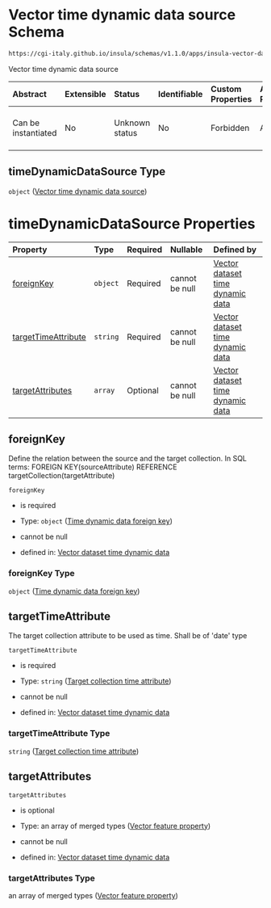 # Vector time dynamic data source Schema

```txt
https://cgi-italy.github.io/insula/schemas/v1.1.0/apps/insula-vector-dataset-time-dynamic-data.schema.json#/$defs/timeDynamicDataSource
```

Vector time dynamic data source

| Abstract            | Extensible | Status         | Identifiable | Custom Properties | Additional Properties | Access Restrictions | Defined In                                                                                                                                       |
| :------------------ | :--------- | :------------- | :----------- | :---------------- | :-------------------- | :------------------ | :----------------------------------------------------------------------------------------------------------------------------------------------- |
| Can be instantiated | No         | Unknown status | No           | Forbidden         | Allowed               | none                | [insula-vector-dataset-time-dynamic-data.schema.json\*](schemas/apps/insula-vector-dataset-time-dynamic-data.schema.json) |

## timeDynamicDataSource Type

`object` ([Vector time dynamic data source](insula-vector-dataset-time-dynamic-data-defs-vector-time-dynamic-data-source.md))

# timeDynamicDataSource Properties

| Property                                    | Type     | Required | Nullable       | Defined by                                                                                                                                                                                                                                                                                                                               |
| :------------------------------------------ | :------- | :------- | :------------- | :--------------------------------------------------------------------------------------------------------------------------------------------------------------------------------------------------------------------------------------------------------------------------------------------------------------------------------------- |
| [foreignKey](#foreignkey)                   | `object` | Required | cannot be null | [Vector dataset time dynamic data](insula-vector-dataset-time-dynamic-data-defs-time-dynamic-data-foreign-key.md)                                                        |
| [targetTimeAttribute](#targettimeattribute) | `string` | Required | cannot be null | [Vector dataset time dynamic data](insula-vector-dataset-time-dynamic-data-defs-vector-time-dynamic-data-source-properties-target-collection-time-attribute.md) |
| [targetAttributes](#targetattributes)       | `array`  | Optional | cannot be null | [Vector dataset time dynamic data](insula-vector-dataset-time-dynamic-data-defs-vector-time-dynamic-data-source-properties-target-layer-feature-attributes.md)     |

## foreignKey

Define the relation between the source and the target collection. In SQL terms: FOREIGN KEY(sourceAttribute) REFERENCE targetCollection(targetAttribute)

`foreignKey`

* is required

* Type: `object` ([Time dynamic data foreign key](insula-vector-dataset-time-dynamic-data-defs-time-dynamic-data-foreign-key.md))

* cannot be null

* defined in: [Vector dataset time dynamic data](insula-vector-dataset-time-dynamic-data-defs-time-dynamic-data-foreign-key.md)

### foreignKey Type

`object` ([Time dynamic data foreign key](insula-vector-dataset-time-dynamic-data-defs-time-dynamic-data-foreign-key.md))

## targetTimeAttribute

The target collection attribute to be used as time. Shall be of 'date' type

`targetTimeAttribute`

* is required

* Type: `string` ([Target collection time attribute](insula-vector-dataset-time-dynamic-data-defs-vector-time-dynamic-data-source-properties-target-collection-time-attribute.md))

* cannot be null

* defined in: [Vector dataset time dynamic data](insula-vector-dataset-time-dynamic-data-defs-vector-time-dynamic-data-source-properties-target-collection-time-attribute.md)

### targetTimeAttribute Type

`string` ([Target collection time attribute](insula-vector-dataset-time-dynamic-data-defs-vector-time-dynamic-data-source-properties-target-collection-time-attribute.md))

## targetAttributes



`targetAttributes`

* is optional

* Type: an array of merged types ([Vector feature property](vector-feature-property.md))

* cannot be null

* defined in: [Vector dataset time dynamic data](insula-vector-dataset-time-dynamic-data-defs-vector-time-dynamic-data-source-properties-target-layer-feature-attributes.md)

### targetAttributes Type

an array of merged types ([Vector feature property](vector-feature-property.md))
